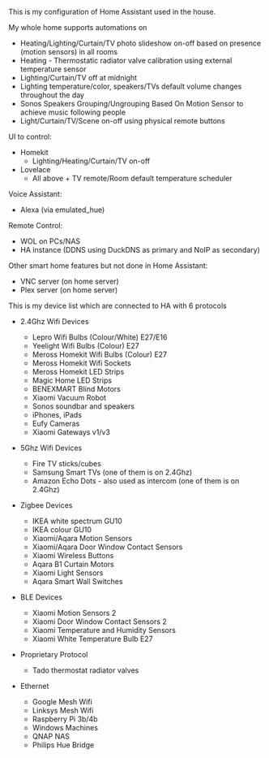 This is my configuration of Home Assistant used in the house. 

My whole home supports automations on
- Heating/Lighting/Curtain/TV photo slideshow on-off based on presence (motion sensors) in all rooms
- Heating - Thermostatic radiator valve calibration using external temperature sensor
- Lighting/Curtain/TV off at midnight
- Lighting temperature/color, speakers/TVs default volume changes throughout the day
- Sonos Speakers Grouping/Ungrouping Based On Motion Sensor to achieve music following people 
- Light/Curtain/TV/Scene on-off using physical remote buttons

UI to control:
- Homekit
  - Lighting/Heating/Curtain/TV on-off
- Lovelace 
  - All above + TV remote/Room default temperature scheduler
  
Voice Assistant:
- Alexa (via emulated_hue)

Remote Control:
- WOL on PCs/NAS
- HA instance (DDNS using DuckDNS as primary and NoIP as secondary)


Other smart home features but not done in Home Assistant:
- VNC server (on home server)
- Plex server (on home server)


This is my device list which are connected to HA with 6 protocols 

- 2.4Ghz Wifi Devices
  - Lepro Wifi Bulbs (Colour/White) E27/E16
  - Yeelight Wifi Bulbs (Colour) E27
  - Meross Homekit Wifi Bulbs (Colour) E27
  - Meross Homekit Wifi Sockets
  - Meross Homekit LED Strips 
  - Magic Home LED Strips 
  - BENEXMART Blind Motors
  - Xiaomi Vacuum Robot 
  - Sonos soundbar and speakers
  - iPhones, iPads
  - Eufy Cameras
  - Xiaomi Gateways v1/v3

- 5Ghz Wifi Devices
  - Fire TV sticks/cubes
  - Samsung Smart TVs (one of them is on 2.4Ghz)
  - Amazon Echo Dots - also used as intercom (one of them is on 2.4Ghz)

- Zigbee Devices 
  - IKEA white spectrum GU10 
  - IKEA colour GU10 
  - Xiaomi/Aqara Motion Sensors
  - Xiaomi/Aqara Door Window Contact Sensors
  - Xiaomi Wireless Buttons
  - Aqara B1 Curtain Motors
  - Xiaomi Light Sensors
  - Aqara Smart Wall Switches

- BLE Devices
  - Xiaomi Motion Sensors 2
  - Xiaomi Door Window Contact Sensors 2
  - Xiaomi Temperature and Humidity Sensors
  - Xiaomi White Temperature Bulb E27

- Proprietary Protocol
  - Tado thermostat radiator valves

- Ethernet 
  - Google Mesh Wifi
  - Linksys Mesh Wifi
  - Raspberry Pi 3b/4b
  - Windows Machines
  - QNAP NAS
  - Philips Hue Bridge
  
